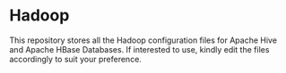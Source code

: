 # Hadoop
This repository stores all the Hadoop configuration files for Apache Hive and Apache HBase Databases. If interested to use, kindly edit the files accordingly to suit your preference.
